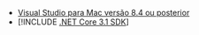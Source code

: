 * [Visual Studio para Mac versão 8.4 ou posterior](https://visualstudio.microsoft.com/vs/mac/)
* [!INCLUDE [.NET Core 3.1 SDK](~/includes/3.1-SDK.md)]
